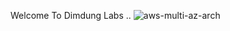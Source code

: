 Welcome To Dimdung Labs .. 
![aws-multi-az-arch](https://user-images.githubusercontent.com/32460035/34971151-d19f9948-fa46-11e7-84fb-c37f11c42646.PNG)
